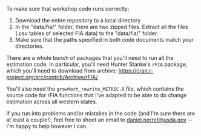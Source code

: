 To make sure that workshop code runs correctly:

1) Download the entire repository to a local directory
2) In the "data/fia/" folder, there are two zipped files. Extract all the files (.csv tables of selected FIA data) to the "data/fia/" folder.
3) Make sure that the paths specified in both code documents match your directories.

There are a whole bunch of packages that you'll need to run all the estimation code. In particular, you'll need Hunter Stanke's `rFIA` package, which you'll need to 
download from archive: https://cran.r-project.org/src/contrib/Archive/rFIA/

You'll also need the `growMort_rewrite_METRIC.R` file, which contains the source code for rFIA functions that I've adapted to be able to do change estimation across
all western states. 

If you run into problems and/or mistakes in the code (and I'm sure there are at least a couple!), feel free to shoot an email to daniel.perret@usda.gov -- I'm happy to help however I can.
                

